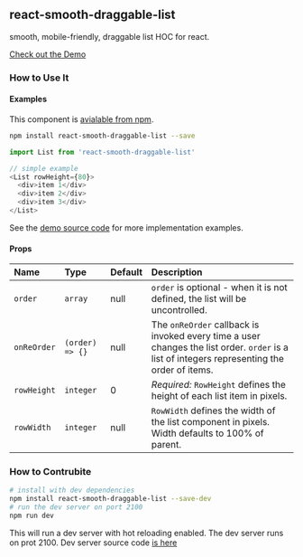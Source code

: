 ## react-smooth-draggable-list

smooth, mobile-friendly, draggable list HOC for react.

[Check out the Demo](https://mac-s-g.github.io/react-smooth-draggable-list/demo/dist/)

### How to Use It

#### Examples
This component is [avialable from npm](https://www.npmjs.com/package/react-smooth-draggable-list).
```bash
npm install react-smooth-draggable-list --save
```



```javascript
import List from 'react-smooth-draggable-list'

// simple example
<List rowHeight={80}>
  <div>item 1</div>
  <div>item 2</div>
  <div>item 3</div>
</List>
```



See the [demo source code](https://github.com/mac-s-g/react-smooth-draggable-list/blob/master/demo/js/Examples.js) for more implementation examples.

#### Props
Name|Type|Default|Description
|:---|:---|:---|:---
`order`|`array`|null|`order` is optional - when it is not defined, the list will be uncontrolled.
`onReOrder`|`(order) => {}`|null|The `onReOrder` callback is invoked every time a user changes the list order.  `order` is a list of integers representing the order of items.
`rowHeight`|`integer`|0|*Required:* `RowHeight` defines the height of each list item in pixels.
`rowWidth`|`integer`|null|`RowWidth` defines the width of the list component in pixels.  Width defaults to 100% of parent.


### How to Contrubite
```bash
# install with dev dependencies
npm install react-smooth-draggable-list --save-dev
# run the dev server on port 2100
npm run dev
```
This will run a dev server with hot reloading enabled.  The dev server runs on prot 2100.  Dev server source code [is here](https://github.com/mac-s-g/react-smooth-draggable-list/blob/master/dev-server/js/Examples.js)
